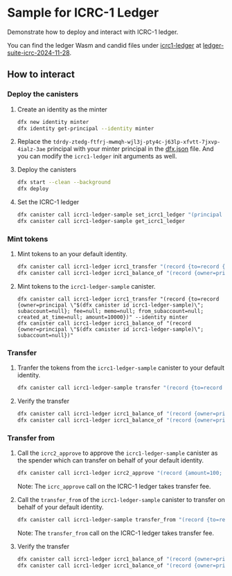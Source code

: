 # Sample for ICRC-1 Ledger

Demonstrate how to deploy and interact with ICRC-1 ledger.

You can find the ledger Wasm and candid files under [icrc1-ledger](./src/icrc1-ledger) at [ledger-suite-icrc-2024-11-28](https://github.com/dfinity/ic/releases/tag/ledger-suite-icrc-2024-11-28).

## How to interact

### Deploy the canisters

1. Create an identity as the minter
   ```bash
   dfx new identity minter
   dfx identity get-principal --identity minter
   ```

1. Replace the `tdrdy-ztedg-ftfrj-mwmqh-wjl3j-pty4c-j63lp-xfvtt-7jxvp-4ialz-3ae` principal with your minter principal in the [dfx.json](dfx.json) file.
   And you can modify the `icrc1-ledger` init arguments as well.

1. Deploy the canisters
   ```bash
   dfx start --clean --background
   dfx deploy
   ```

1. Set the ICRC-1 ledger
   ```bash
   dfx canister call icrc1-ledger-sample set_icrc1_ledger "(principal \"$(dfx canister id icrc1-ledger)\")"
   dfx canister call icrc1-ledger-sample get_icrc1_ledger
   ```

### Mint tokens

1. Mint tokens to an your default identity.
   ```bash
   dfx canister call icrc1-ledger icrc1_transfer "(record {to=record {owner=principal \"$(dfx identity get-principal)\"; subaccount=null}; fee=null; memo=null; from_subaccount=null; created_at_time=null; amount=10000})" --identity minter
   dfx canister call icrc1-ledger icrc1_balance_of "(record {owner=principal \"$(dfx identity get-principal)\"; subaccount=null})"
   ```

1. Mint tokens to the `icrc1-ledger-sample` canister.
   ```
   dfx canister call icrc1-ledger icrc1_transfer "(record {to=record {owner=principal \"$(dfx canister id icrc1-ledger-sample)\"; subaccount=null}; fee=null; memo=null; from_subaccount=null; created_at_time=null; amount=10000})" --identity minter
   dfx canister call icrc1-ledger icrc1_balance_of "(record {owner=principal \"$(dfx canister id icrc1-ledger-sample)\"; subaccount=null})"
   ```

### Transfer

1. Tranfer the tokens from the `icrc1-ledger-sample` canister to your default identity.
   ```bash
   dfx canister call icrc1-ledger-sample transfer "(record {to=record {owner=principal \"$(dfx identity get-principal)\"; subaccount=null}; amount=100})"
   ```

1. Verify the transfer
   ```bash
   dfx canister call icrc1-ledger icrc1_balance_of "(record {owner=principal \"$(dfx canister id icrc1-ledger-sample)\"; subaccount=null})"
   dfx canister call icrc1-ledger icrc1_balance_of "(record {owner=principal \"$(dfx identity get-principal)\"; subaccount=null})"
   ```

### Transfer from

1. Call the `icrc2_approve` to approve the `icrc1-ledger-sample` canister as the spender which can transfer on behalf of your default identity.
   ```bash
   dfx canister call icrc1-ledger icrc2_approve "(record {amount=100; spender=record {owner=principal \"$(dfx canister id icrc1-ledger-sample)\"}})"
   ```
   Note: The `icrc_approve` call on the ICRC-1 ledger takes transfer fee.

1. Call the `transfer_from` of the `icrc1-ledger-sample` canister to transfer on behalf of your default identity.

   ```bash
   dfx canister call icrc1-ledger-sample transfer_from "(record {to=record {owner=principal \"$(dfx canister id icrc1-ledger-sample)\"; subaccount=null}; from=record {owner=principal \"$(dfx identity get-principal)\"; subaccount=null}; amount=99})"
   ```
   Note: The `transfer_from` call on the ICRC-1 ledger takes transfer fee.

1. Verify the transfer
   ```bash
   dfx canister call icrc1-ledger icrc1_balance_of "(record {owner=principal \"$(dfx canister id icrc1-ledger-sample)\"; subaccount=null})"
   dfx canister call icrc1-ledger icrc1_balance_of "(record {owner=principal \"$(dfx identity get-principal)\"; subaccount=null})"
   ```
